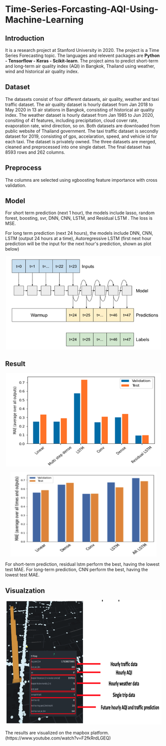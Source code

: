 # Time-Series-Forcasting-AQI-Using-Machine-Learning
## Introduction
It is a research project at Stanford University in 2020. The project is a Time Series Forecasting topic. The languages and relevent packages are **Python - Tensorflow - Keras - Scikit-learn**. The project aims to predict short-term and long-term air quality index (AQI) in Bangkok, Thailand using weather, wind and historical air quality index. 
## Dataset
The datasets consist of four different datasets, air quality, weather and taxi traffic dataset. The air quality dataset is hourly dataset from Jan 2018 to May 2020 in 13 air stations in Bangkok, consisting of historical air quality index. The weather dataset is hourly dataset from Jan 1985 to Jun 2020, consiting of 41 features, including precipitation, cloud cover rate, evaporation rate, wind direction, so on. Both datasets are downloaded from public website of Thailand government. The taxi traffic dataset is secondly dataset for 2019, consisting of gps, accelaration, speed, and vehicle id for each taxi. The dataset is privately owned. The three datasets are merged, cleaned and preprocessed into one single datset. The final dataset has 8593 rows and 262 columns.
## Preprocess
The columns are selected using xgboosting feature importance with cross validation.
## Model
For short term prediction (next 1 hour), the models include lasso, random forest, boosting, svr, DNN, CNN, LSTM, and Residual LSTM . The loss is MSE. 

For long term prediction (next 24 hours), the models include DNN, CNN, LSTM (output 24 hours at a time), Autoregressive LSTM (first next hour prediction will be the input for the next hour's prediction, shown as plot below)
<p align="center">
  <img 
  src="results/autoregressive_lstm.png" 
  alt="Results of sklearn models" 
  width="500" height="300">
</p>

## Result
<p align="center">
  <img 
  src="results/short_term_mae.png" 
  alt="Results of sklearn models" 
  width="500" height="300">
</p>
<p align="center">
  <img 
  src="results/long_term_mae.png" 
  alt="Results of sklearn models" 
  width="470" height="270">
</p>
For short-term prediction, residual lstm perform the best, having the lowest test MAE. For long-term prediction, CNN perform the best, having the lowest test MAE. 

## Visualzation
<p align="center">
  <img 
  src="results/mapbox_visualization.png" 
  alt="Results of sklearn models" 
  width="800" height="400">
</p>
The results are visualized on the mapbox platform. (https://www.youtube.com/watch?v=F2fkRrdLGEQ)
